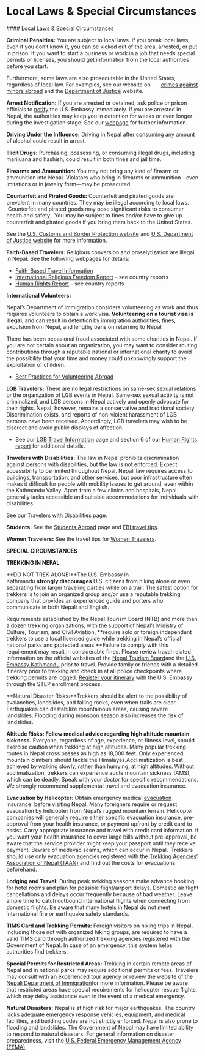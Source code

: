 # Local Laws & Special Circumstances

[#### Local Laws & Special Circumstances](javascript:void(0); "Local Laws & Special Circumstances")

**Criminal Penalties:** You are subject to local laws. If you break local laws, even if you don’t know it, you can be kicked out of the area, arrested, or put in prison. If you want to start a business or work in a job that needs special permits or licenses, you should get information from the local authorities before you start.

Furthermore, some laws are also prosecutable in the United States, regardless of local law. For examples, see our website on       [crimes against minors abroad](http://travel.state.gov/content/passports/en/emergencies/arrest/criminalpenalties.html) and the [Department of Justice](https://www.justice.gov/archives/jm/criminal-resource-manual-1617-extraterritorial-criminal-jurisdiction-18-usc-112-878-970-1116) website.

**Arrest Notification:** If you are arrested or detained, ask police or prison officials to [notify](https://np.usembassy.gov/contact/) the U.S. Embassy immediately. If you are arrested in Nepal, the authorities may keep you in detention for weeks or even longer during the investigation stage. See our [webpage](https://travel.state.gov/content/travel/en/international-travel/emergencies/arrest-detention.html) for further information.

**Driving Under the Influence:** Driving in Nepal after consuming any amount of alcohol could result in arrest.

**Illicit Drugs:** Purchasing, possessing, or consuming illegal drugs, including marijuana and hashish, could result in both fines and jail time.

**Firearms and Ammunition:** You may not bring any kind of firearm or ammunition into Nepal. Violators who bring in firearms or ammunition—even imitations or in jewelry form—may be prosecuted.

**Counterfeit and Pirated Goods:** Counterfeit and pirated goods are prevalent in many countries. They may be illegal according to local laws.  Counterfeit and pirated goods may pose significant risks to consumer health and safety.  You may be subject to fines and/or have to give up counterfeit and pirated goods if you bring them back to the United States.

See the [U.S. Customs and Border Protection website](https://www.cbp.gov/trade/fakegoodsrealdangers#:~:text=It%20is%20illegal%20to%20purchase%20counterfeit%20goods.%20Bringing,activities%2C%20such%20as%20forced%20labor%20or%20human%20trafficking.) and [U.S. Department of Justice website](https://www.justice.gov/criminal/criminal-ccips) for more information.

**Faith-Based Travelers:** Religious conversion and proselytization are illegal in Nepal. See the following webpages for details:

* [Faith-Based Travel Information](https://travel.state.gov/content/passports/en/go/faith-based-travel.html)
* [International Religious Freedom Report](https://www.state.gov/reports/2023-report-on-international-religious-freedom/nepal/) – see country reports
* [Human Rights Report](https://www.state.gov/reports/2023-country-reports-on-human-rights-practices/nepal) – see country reports

**International Volunteers:**

Nepal’s Department of Immigration considers volunteering as work and thus requires volunteers to obtain a work visa. **Volunteering on a tourist visa is illegal**, and can result in detention by immigration authorities, fines, expulsion from Nepal, and lengthy bans on returning to Nepal.

There has been occasional fraud associated with some charities in Nepal. If you are not certain about an organization, you may want to consider routing contributions through a reputable national or international charity to avoid the possibility that your time and money could unknowingly support the exploitation of children.

* [Best Practices for Volunteering Abroad](https://travel.state.gov/content/travel/en/international-travel/before-you-go/travelers-with-special-considerations/volunteering-abroad.html)

**LGB Travelers:** There are no legal restrictions on same-sex sexual relations or the organization of LGB events in Nepal. Same-sex sexual activity is not criminalized, and LGB persons in Nepal actively and openly advocate for their rights. Nepal, however, remains a conservative and traditional society. Discrimination exists, and reports of non-violent harassment of LGB persons have been received. Accordingly, LGB travelers may wish to be discreet and avoid public displays of affection.

* See our [LGB Travel Information](https://travel.state.gov/content/travel/en/international-travel/before-you-go/travelers-with-special-considerations/lgb.html) page and section 6 of our [Human Rights report](https://www.state.gov/reports/2023-country-reports-on-human-rights-practices/nepal) for additional details.

**Travelers with Disabilities:** The law in Nepal prohibits discrimination against persons with disabilities, but the law is not enforced. Expect accessibility to be limited throughout Nepal. Nepali law requires access to buildings, transportation, and other services, but poor infrastructure often makes it difficult for people with mobility issues to get around, even within the Kathmandu Valley. Apart from a few clinics and hospitals, Nepal generally lacks accessible and suitable accommodations for individuals with disabilities.

See our [Travelers with Disabilities](https://travel.state.gov/content/travel/en/international-travel/before-you-go/travelers-with-special-considerations/traveling-with-disabilties.html) page.

**Students:** See the [Students Abroad](http://travel.state.gov/content/studentsabroad/en.html) page and [FBI travel tips](https://ucr.fbi.gov/investigate/counterintelligence/student-brochure).

**Women Travelers:** See the travel tips for [Women Travelers](http://travel.state.gov/content/passports/english/go/Women.html).

**SPECIAL CIRCUMSTANCES**

**TREKKING IN NEPAL**

**DO NOT TREK ALONE:**The U.S. Embassy in Kathmandu **strongly discourages** U.S. citizens from hiking alone or even separating from larger traveling parties while on a trail. The safest option for trekkers is to join an organized group and/or use a reputable trekking company that provides an experienced guide and porters who communicate in both Nepali and English.

Requirements established by the Nepal Tourism Board (NTB) and more than a dozen trekking organizations, with the support of Nepal’s Ministry of Culture, Tourism, and Civil Aviation, **require solo or foreign independent trekkers to use a local licensed guide while trekking in Nepal’s official national parks and protected areas.**Failure to comply with this requirement may result in considerable fines. Please review travel related information on the official websites of the [Nepal Tourism Board](https://ntb.gov.np/)and the [U.S. Embassy Kathmandu](https://np.usembassy.gov/alert-new-requirements-for-use-of-trekking-guides-porters-effective-april-1-2023/) prior to travel. Provide family or friends with a detailed itinerary prior to trekking and check in at all police checkpoints where trekking permits are logged. [Register your itinerary](https://step.state.gov/) with the U.S. Embassy through the STEP enrollment process.

**Natural Disaster Risks:**Trekkers should be alert to the possibility of avalanches, landslides, and falling rocks, even when trails are clear. Earthquakes can destabilize mountainous areas, causing severe landslides. Flooding during monsoon season also increases the risk of landslides.

**Altitude Risks: Follow medical advice regarding high altitude mountain sickness.** Everyone, regardless of age, experience, or fitness level, should exercise caution when trekking at high altitudes. Many popular trekking routes in Nepal cross passes as high as 18,000 feet. Only experienced mountain climbers should tackle the Himalayas.Acclimatization is best achieved by walking slowly, rather than hurrying, at high altitudes. Without acclimatization, trekkers can experience acute mountain sickness (AMS), which can be deadly. Speak with your doctor for specific recommendations. We strongly recommend supplemental travel and evacuation insurance.

**Evacuation by Helicopter:** Obtain emergency medical [evacuation](https://travel.state.gov/content/travel/en/international-travel/before-you-go/your-health-abroad/Insurance_Coverage_Overseas.html) insurance  before visiting Nepal. Many foreigners require or request evacuation by helicopter from Nepal’s rugged mountain terrain. Helicopter companies will generally require either specific evacuation insurance, pre-approval from your health insurance, or payment upfront by credit card to assist. Carry appropriate insurance and travel with credit card information. If you want your health insurance to cover large bills without pre-approval, be aware that the service provider might keep your passport until they receive payment. Beware of medevac scams, which can occur in Nepal.  Trekkers should use only evacuation agencies registered with the [Trekking Agencies’ Association of Nepal (TAAN)](https://www.taan.org.np/) and find out the costs for evacuations beforehand.

**Lodging and Travel:** During peak trekking seasons make advance booking for hotel rooms and plan for possible flight/airport delays. Domestic air flight cancellations and delays occur frequently because of bad weather. Leave ample time to catch outbound international flights when connecting from domestic flights. Be aware that many hotels in Nepal do not meet international fire or earthquake safety standards.

**TIMS Card and Trekking Permits:** Foreign visitors on hiking trips in Nepal, including those not with organized hiking groups, are required to have a valid TIMS card through authorized trekking agencies registered with the Government of Nepal. In case of an emergency, this system helps authorities find trekkers.

**Special Permits for Restricted Areas:** Trekking in certain remote areas of Nepal and in national parks may require additional permits or fees. Travelers may consult with an experienced tour agency or review the website of the [Nepali Department of Immigration](https://immigration.gov.np/en)for more information. Please be aware that restricted areas have special requirements for helicopter rescue flights, which may delay assistance even in the event of a medical emergency.

**Natural Disasters:** Nepal is at high risk for major earthquakes. The country lacks adequate emergency response vehicles, equipment, and medical facilities, and building codes are not strictly enforced. Nepal is also prone to flooding and landslides. The Government of Nepal may have limited ability to respond to natural disasters. For general information on disaster preparedness, visit the [U.S. Federal Emergency Management Agency (FEMA)](https://www.fema.gov/).